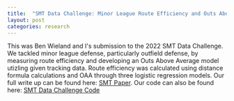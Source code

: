 ```yaml
---
title:  "SMT Data Challenge: Minor League Route Efficiency and Outs Above Average"
layout: post
categories: research
---
```


This was Ben Wieland and I's submission to the 2022 SMT Data Challenge. We tackled minor league defense, particularly outfield defense, by measuring route efficiency and developing an Outs Above Average model utizling given tracking data. Route efficiency was calculated using distance formula calculations and OAA through three logistic regression models. Our full write up can be found here: [SMT Paper](https://github.com/ajaypatel-8/ajaypatel-8.github.io/blob/master/SMT-Data-Challenge-Paper.pdf). Our code can also be found here: [SMT Data Challenge Code](https://github.com/bbwieland/smt-data)

